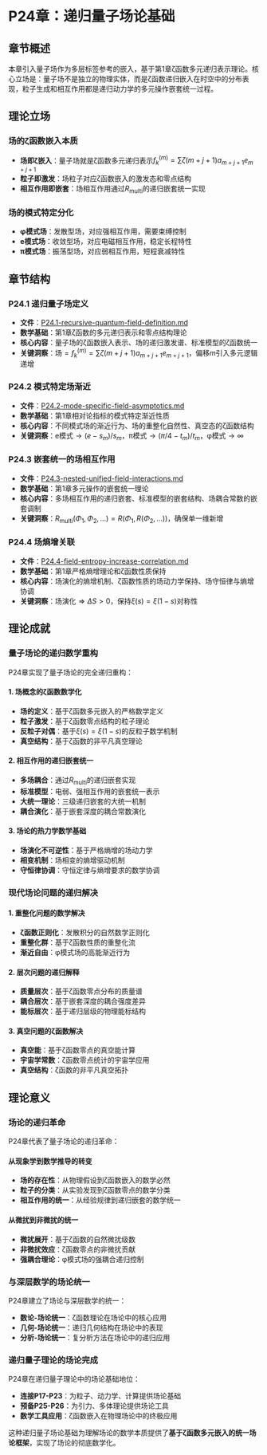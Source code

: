 # P24章：递归量子场论基础

## 章节概述

本章引入量子场作为多层标签参考的嵌入，基于第1章ζ函数多元递归表示理论。核心立场是：量子场不是独立的物理实体，而是ζ函数递归嵌入在时空中的分布表现，粒子生成和相互作用都是递归动力学的多元操作嵌套统一过程。

## 理论立场

### **场的ζ函数嵌入本质**
- **场即ζ嵌入**：量子场就是ζ函数多元递归表示$f_k^{(m)} = \sum \zeta(m+j+1) a_{m+j+1} e_{m+j+1}$
- **粒子即激发**：场粒子对应ζ函数嵌入的激发态和零点结构
- **相互作用即嵌套**：场相互作用通过$R_{\text{multi}}$的递归嵌套统一实现

### **场的模式特定分化**
- **φ模式场**：发散型场，对应强相互作用，需要束缚控制
- **e模式场**：收敛型场，对应电磁相互作用，稳定长程特性
- **π模式场**：振荡型场，对应弱相互作用，短程衰减特性

## 章节结构

### P24.1 递归量子场定义
- **文件**：[P24.1-recursive-quantum-field-definition.md](./P24.1-recursive-quantum-field-definition.md)
- **数学基础**：第1章ζ函数的多元递归表示和零点结构理论
- **核心内容**：量子场的ζ函数嵌入表示、场的递归激发谱、标准模型的ζ函数统一
- **关键洞察**：场$= f_k^{(m)} = \sum \zeta(m+j+1) a_{m+j+1} e_{m+j+1}$，偏移$m$引入多元逻辑递增

### P24.2 模式特定场渐近
- **文件**：[P24.2-mode-specific-field-asymptotics.md](./P24.2-mode-specific-field-asymptotics.md)
- **数学基础**：第1章相对论指标的模式特定渐近性质
- **核心内容**：不同模式场的渐近行为、场的重整化自然性、真空态的ζ函数结构
- **关键洞察**：e模式$\to (e-s_m)/s_m$，π模式$\to (\pi/4-t_m)/t_m$，φ模式$\to \infty$

### P24.3 嵌套统一的场相互作用
- **文件**：[P24.3-nested-unified-field-interactions.md](./P24.3-nested-unified-field-interactions.md)
- **数学基础**：第1章多元操作的嵌套统一理论
- **核心内容**：多场相互作用的递归嵌套、标准模型的嵌套结构、场耦合常数的嵌套调制
- **关键洞察**：$R_{\text{multi}}(\Phi_1, \Phi_2, \ldots) = R(\Phi_1, R(\Phi_2, \ldots))$，确保单一维新增

### P24.4 场熵增关联
- **文件**：[P24.4-field-entropy-increase-correlation.md](./P24.4-field-entropy-increase-correlation.md)
- **数学基础**：第1章严格熵增理论和ζ函数性质保持
- **核心内容**：场演化的熵增机制、ζ函数性质的场动力学保持、场守恒律与熵增协调
- **关键洞察**：场演化$\Rightarrow \Delta S > 0$，保持$\xi(s) = \xi(1-s)$对称性

## 理论成就

### **量子场论的递归数学重构**

P24章实现了量子场论的完全递归重构：

#### **1. 场概念的ζ函数数学化**
- **场的定义**：基于ζ函数多元嵌入的严格数学定义
- **粒子激发**：基于ζ函数零点结构的粒子理论
- **反粒子对偶**：基于$\xi(s) = \xi(1-s)$的反粒子数学机制
- **真空结构**：基于ζ函数的非平凡真空理论

#### **2. 相互作用的递归嵌套统一**
- **多场耦合**：通过$R_{\text{multi}}$的递归嵌套实现
- **标准模型**：电弱、强相互作用的嵌套统一表示
- **大统一理论**：三级递归嵌套的大统一机制
- **耦合演化**：基于嵌套深度的耦合常数演化

#### **3. 场论的热力学数学基础**
- **场演化不可逆性**：基于严格熵增的场动力学
- **相变机制**：场相变的熵增驱动机制
- **守恒律协调**：守恒定律与熵增要求的数学协调

### **现代场论问题的递归解决**

#### **1. 重整化问题的数学解决**
- **ζ函数正则化**：发散积分的自然数学正则化
- **重整化群**：基于ζ函数性质的重整化流
- **渐近自由**：φ模式场的高能渐近行为

#### **2. 层次问题的递归解释**
- **质量层次**：基于ζ函数零点分布的质量谱
- **耦合层次**：基于嵌套深度的耦合强度差异
- **能标层次**：基于递归层级的物理能标结构

#### **3. 真空问题的ζ函数解决**
- **真空能**：基于ζ函数零点的真空能计算
- **宇宙学常数**：ζ函数零点统计的宇宙学应用
- **真空结构**：ζ函数的非平凡真空拓扑

## 理论意义

### **场论的递归革命**

P24章代表了量子场论的递归革命：

#### **从现象学到数学推导的转变**
- **场的存在性**：从物理假设到ζ函数嵌入的数学必然
- **粒子的分类**：从实验发现到ζ函数零点的数学分类
- **相互作用的统一**：从经验规律到递归嵌套的数学统一

#### **从微扰到非微扰的统一**
- **微扰展开**：基于ζ函数的自然微扰级数
- **非微扰效应**：ζ函数零点的非微扰贡献
- **强耦合理论**：φ模式场的强耦合递归控制

### **与深层数学的场论统一**

P24章建立了场论与深层数学的统一：
- **数论-场论统一**：ζ函数理论在场论中的核心应用
- **几何-场论统一**：递归几何结构在场论中的表现
- **分析-场论统一**：复分析方法在场论中的递归应用

### **递归量子理论的场论完成**

P24章在递归量子理论中的场论基础地位：
- **连接P17-P23**：为粒子、动力学、计算提供场论基础
- **预备P25-P26**：为引力、多体理论提供场论工具
- **数学工具应用**：ζ函数嵌入在物理场论中的终极应用

这种递归量子场论基础为理解场论的数学本质提供了**基于ζ函数多元嵌入的统一场论框架**，实现了场论的彻底数学化。